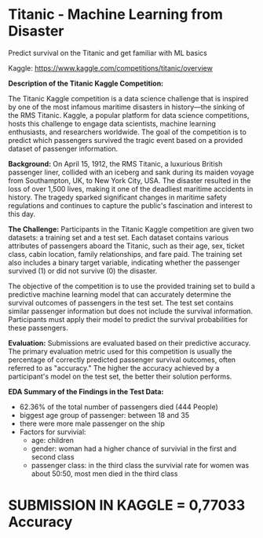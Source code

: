# Titanic - Machine Learning from Disaster
Predict survival on the Titanic and get familiar with ML basics

Kaggle: https://www.kaggle.com/competitions/titanic/overview

**Description of the Titanic Kaggle Competition:**

The Titanic Kaggle competition is a data science challenge that is inspired by one of the most infamous maritime disasters in history—the sinking of the RMS Titanic. Kaggle, a popular platform for data science competitions, hosts this challenge to engage data scientists, machine learning enthusiasts, and researchers worldwide. The goal of the competition is to predict which passengers survived the tragic event based on a provided dataset of passenger information.

**Background:**
On April 15, 1912, the RMS Titanic, a luxurious British passenger liner, collided with an iceberg and sank during its maiden voyage from Southampton, UK, to New York City, USA. The disaster resulted in the loss of over 1,500 lives, making it one of the deadliest maritime accidents in history. The tragedy sparked significant changes in maritime safety regulations and continues to capture the public's fascination and interest to this day.

**The Challenge:**
Participants in the Titanic Kaggle competition are given two datasets: a training set and a test set. Each dataset contains various attributes of passengers aboard the Titanic, such as their age, sex, ticket class, cabin location, family relationships, and fare paid. The training set also includes a binary target variable, indicating whether the passenger survived (1) or did not survive (0) the disaster.

The objective of the competition is to use the provided training set to build a predictive machine learning model that can accurately determine the survival outcomes of passengers in the test set. The test set contains similar passenger information but does not include the survival information. Participants must apply their model to predict the survival probabilities for these passengers.

**Evaluation:**
Submissions are evaluated based on their predictive accuracy. The primary evaluation metric used for this competition is usually the percentage of correctly predicted passenger survival outcomes, often referred to as "accuracy." The higher the accuracy achieved by a participant's model on the test set, the better their solution performs.

**EDA Summary of the Findings in the Test Data:**
- 62.36% of the total number of passengers died (444 People)
- biggest age group of passenger: between 18 and 35
- there were more male passenger on the ship
- Factors for survivial: 
    - age: children 
    - gender: woman had a higher chance of survivial in the first and second class
    - passenger class: in the third class the survivial rate for women was about 50:50, most men died in the third class
 
# SUBMISSION IN KAGGLE = 0,77033 Accuracy
 

